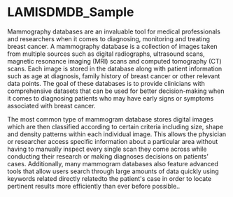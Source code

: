 # LAMISDMDB_Sample

Mammography databases are an invaluable tool for medical professionals and researchers when it comes to diagnosing, monitoring and treating breast cancer. A mammography database is a collection of images taken from multiple sources such as digital radiographs, ultrasound scans, magnetic resonance imaging (MRI) scans and computed tomography (CT) scans. Each image is stored in the database along with patient information such as age at diagnosis, family history of breast cancer or other relevant data points. The goal of these databases is to provide clinicians with comprehensive datasets that can be used for better decision-making when it comes to diagnosing patients who may have early signs or symptoms associated with breast cancer. 

The most common type of mammogram database stores digital images which are then classified according to certain criteria including size, shape and density patterns within each individual image. This allows the physician or researcher access specific information about a particular area without having to manually inspect every single scan they come across while conducting their research or making diagnoses decisions on patients’ cases. Additionally, many mammogram databases also feature advanced tools that allow users search through large amounts of data quickly using keywords related directly relatedto the patient's case in order to locate pertinent results more efficiently than ever before possible.. 
